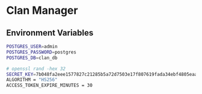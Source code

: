 # Clan Manager

## Environment Variables

```bash
POSTGRES_USER=admin
POSTGRES_PASSWORD=postgres
POSTGRES_DB=clan_db

# openssl rand -hex 32
SECRET_KEY=7b048fa2eee1577827c21285b5a72d7503e17f807619fada34ebf4805eaa3919
ALGORITHM = "HS256"
ACCESS_TOKEN_EXPIRE_MINUTES = 30
```
